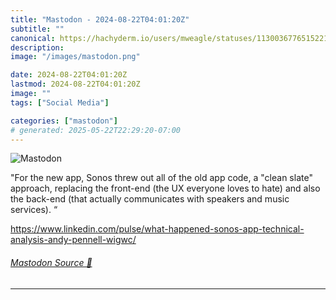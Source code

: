 ```yaml
---
title: "Mastodon - 2024-08-22T04:01:20Z"
subtitle: ""
canonical: https://hachyderm.io/users/mweagle/statuses/113003677651522153
description:
image: "/images/mastodon.png"

date: 2024-08-22T04:01:20Z
lastmod: 2024-08-22T04:01:20Z
image: ""
tags: ["Social Media"]

categories: ["mastodon"]
# generated: 2025-05-22T22:29:20-07:00
---
```

![Mastodon](/images/mastodon.png)

<p>&quot;For the new app, Sonos threw out all of the old app code, a &quot;clean slate&quot; approach, replacing the front-end (the UX everyone loves to hate) and also the back-end (that actually communicates with speakers and music services). “</p><p><a href="https://www.linkedin.com/pulse/what-happened-sonos-app-technical-analysis-andy-pennell-wigwc/" target="_blank" rel="nofollow noopener noreferrer" translate="no"><span class="invisible">https://www.</span><span class="ellipsis">linkedin.com/pulse/what-happen</span><span class="invisible">ed-sonos-app-technical-analysis-andy-pennell-wigwc/</span></a></p>


###### [Mastodon Source 🐘](https://hachyderm.io/@mweagle/113003677651522153)

___
